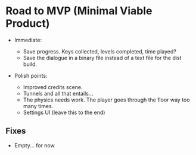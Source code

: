 # Road to MVP (Minimal Viable Product) 

- Immediate:
    - Save progress. Keys collected, levels completed, time played?
    - Save the dialogue in a binary file instead of a text file for the dist build.

- Polish points: 
    - Improved credits scene.
    - Tunnels and all that entails...
    - The physics needs work. The player goes through the floor way too many times. 
    - Settings UI (leave this to the end)

## Fixes 

- Empty... for now
